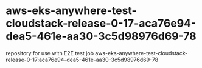 # aws-eks-anywhere-test-cloudstack-release-0-17-aca76e94-dea5-461e-aa30-3c5d98976d69-78
repository for use with E2E test job aws-eks-anywhere-test-cloudstack-release-0-17:aca76e94-dea5-461e-aa30-3c5d98976d69-78

